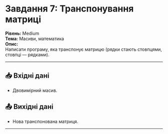 # Завдання 7: Транспонування матриці
**Рівень:** Medium  
**Тема:** Масиви, математика  
**Опис:**  
Написати програму, яка транспонує матрицю (рядки стають стовпцями, стовпці — рядками).

---
## 📥 Вхідні дані
- Двовимірний масив.

## 📤 Вихідні дані
- Нова транспонована матриця.

---